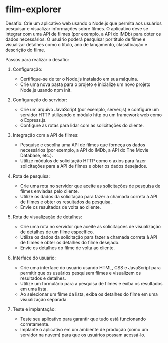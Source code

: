 # film-explorer

Desafio: Crie um aplicativo web usando o Node.js que permita aos usuários pesquisar e visualizar informações sobre filmes. O aplicativo deve se integrar com uma API de filmes (por exemplo, a API do IMDb) para obter os dados necessários. O usuário poderá pesquisar por título de filme e visualizar detalhes como o título, ano de lançamento, classificação e descrição do filme.

Passos para realizar o desafio:

1. Configuração:

    - Certifique-se de ter o Node.js instalado em sua máquina.
    - Crie uma nova pasta para o projeto e inicialize um novo projeto Node.js usando npm init.
2. Configuração do servidor:

    - Crie um arquivo JavaScript (por exemplo, server.js) e configure um servidor HTTP utilizando o módulo http ou um framework web como o Express.js.
    - Configure as rotas para lidar com as solicitações do cliente.
3. Integração com a API de filmes:

    - Pesquise e escolha uma API de filmes que forneça os dados necessários (por exemplo, a API do IMDb, a API do The Movie Database, etc.).
    - Utilize módulos de solicitação HTTP como o axios para fazer solicitações para a API de filmes e obter os dados desejados.
4. Rota de pesquisa:

    - Crie uma rota no servidor que aceite as solicitações de pesquisa de filmes enviadas pelo cliente.
    - Utilize os dados da solicitação para fazer a chamada correta à API de filmes e obter os resultados da pesquisa.
    - Envie os resultados de volta ao cliente.
5. Rota de visualização de detalhes:

    - Crie uma rota no servidor que aceite as solicitações de visualização de detalhes de um filme específico.
    - Utilize os dados da solicitação para fazer a chamada correta à API de filmes e obter os detalhes do filme desejado.
    - Envie os detalhes do filme de volta ao cliente.
6. Interface do usuário:

    - Crie uma interface do usuário usando HTML, CSS e JavaScript para permitir que os usuários pesquisem filmes e visualizem os resultados e detalhes.
    - Utilize um formulário para a pesquisa de filmes e exiba os resultados em uma lista.
    - Ao selecionar um filme da lista, exiba os detalhes do filme em uma visualização separada.
7. Teste e implantação:

    - Teste seu aplicativo para garantir que tudo está funcionando corretamente.
    - Implante o aplicativo em um ambiente de produção (como um servidor na nuvem) para que os usuários possam acessá-lo.